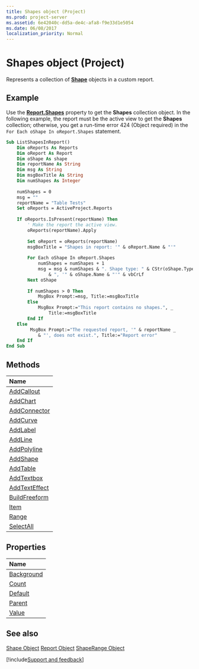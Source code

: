 ```yaml
---
title: Shapes object (Project)
ms.prod: project-server
ms.assetid: 6e42040c-dd5a-de4c-afa8-f9e33d1e5054
ms.date: 06/08/2017
localization_priority: Normal
---
```



# Shapes object (Project)
Represents a collection of  **[Shape](./Project.shape.md)** objects in a custom report.

## Example

Use the  **[Report.Shapes](./Project.report.shapes.md)** property to get the **Shapes** collection object. In the following example, the report must be the active view to get the **Shapes** collection; otherwise, you get a run-time error 424 (Object required) in the `For Each oShape In oReport.Shapes` statement.


```vb
Sub ListShapesInReport()
    Dim oReports As Reports
    Dim oReport As Report
    Dim oShape As shape
    Dim reportName As String
    Dim msg As String
    Dim msgBoxTitle As String
    Dim numShapes As Integer
    
    numShapes = 0
    msg = ""
    reportName = "Table Tests"
    Set oReports = ActiveProject.Reports
    
    If oReports.IsPresent(reportName) Then
        ' Make the report the active view.
        oReports(reportName).Apply
        
        Set oReport = oReports(reportName)
        msgBoxTitle = "Shapes in report: '" & oReport.Name & "'"
    
        For Each oShape In oReport.Shapes
            numShapes = numShapes + 1
            msg = msg & numShapes & ". Shape type: " & CStr(oShape.Type) _
                & ", '" & oShape.Name & "'" & vbCrLf
        Next oShape
        
        If numShapes > 0 Then
            MsgBox Prompt:=msg, Title:=msgBoxTitle
        Else
            MsgBox Prompt:="This report contains no shapes.", _
                Title:=msgBoxTitle
        End If
    Else
         MsgBox Prompt:="The requested report, '" & reportName _
            & "', does not exist.", Title:="Report error"
    End If
End Sub
```


## Methods



|Name|
|:-----|
|[AddCallout](./Project.shapes.addcallout.md)|
|[AddChart](./Project.shapes.addchart.md)|
|[AddConnector](./Project.shapes.addconnector.md)|
|[AddCurve](./Project.shapes.addcurve.md)|
|[AddLabel](./Project.shapes.addlabel.md)|
|[AddLine](./Project.shapes.addline.md)|
|[AddPolyline](./Project.shapes.addpolyline.md)|
|[AddShape](./Project.shapes.addshape.md)|
|[AddTable](./Project.shapes.addtable.md)|
|[AddTextbox](./Project.shapes.addtextbox.md)|
|[AddTextEffect](./Project.shapes.addtexteffect.md)|
|[BuildFreeform](./Project.shapes.buildfreeform.md)|
|[Item](./Project.shapes.item.md)|
|[Range](./Project.shapes.range.md)|
|[SelectAll](./Project.shapes.selectall.md)|

## Properties



|Name|
|:-----|
|[Background](./Project.shapes.background.md)|
|[Count](./Project.shapes.count.md)|
|[Default](./Project.shapes.default.md)|
|[Parent](./Project.shapes.parent.md)|
|[Value](./Project.shapes.value.md)|

## See also


[Shape Object](./Project.shape.md)
[Report Object](./Project.report.md)
[ShapeRange Object](./Project.shaperange.md)

[!include[Support and feedback](~/includes/feedback-boilerplate.md)]